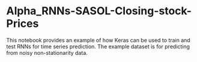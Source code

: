 # Alpha_RNNs-SASOL-Closing-stock-Prices
This notebook provides an example of how Keras can be used to train and test RNNs for time series prediction. The example dataset is for predicting from noisy non-stationarity data.
